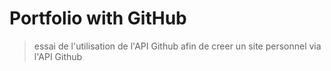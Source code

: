 # Portfolio with GitHub

> essai de l'utilisation de l'API Github afin de creer un site personnel via l'API Github
